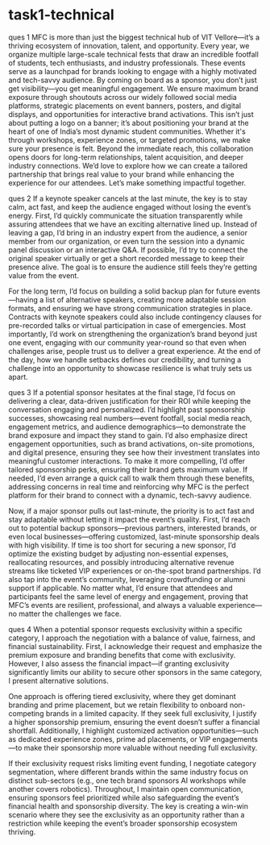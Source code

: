 # task1-technical

ques 1 
MFC is more than just the biggest technical hub of VIT Vellore—it’s a thriving ecosystem of innovation, talent, and opportunity. Every year, we organize multiple large-scale technical fests that draw an incredible footfall of students, tech enthusiasts, and industry professionals. These events serve as a launchpad for brands looking to engage with a highly motivated and tech-savvy audience. By coming on board as a sponsor, you don’t just get visibility—you get meaningful engagement. We ensure maximum brand exposure through shoutouts across our widely followed social media platforms, strategic placements on event banners, posters, and digital displays, and opportunities for interactive brand activations. This isn’t just about putting a logo on a banner; it’s about positioning your brand at the heart of one of India’s most dynamic student communities. Whether it's through workshops, experience zones, or targeted promotions, we make sure your presence is felt. Beyond the immediate reach, this collaboration opens doors for long-term relationships, talent acquisition, and deeper industry connections. We’d love to explore how we can create a tailored partnership that brings real value to your brand while enhancing the experience for our attendees. Let’s make something impactful together.

ques 2 
If a keynote speaker cancels at the last minute, the key is to stay calm, act fast, and keep the audience engaged without losing the event’s energy. First, I’d quickly communicate the situation transparently while assuring attendees that we have an exciting alternative lined up. Instead of leaving a gap, I’d bring in an industry expert from the audience, a senior member from our organization, or even turn the session into a dynamic panel discussion or an interactive Q&A. If possible, I’d try to connect the original speaker virtually or get a short recorded message to keep their presence alive. The goal is to ensure the audience still feels they’re getting value from the event.  

For the long term, I’d focus on building a solid backup plan for future events—having a list of alternative speakers, creating more adaptable session formats, and ensuring we have strong communication strategies in place. Contracts with keynote speakers could also include contingency clauses for pre-recorded talks or virtual participation in case of emergencies. Most importantly, I’d work on strengthening the organization’s brand beyond just one event, engaging with our community year-round so that even when challenges arise, people trust us to deliver a great experience. At the end of the day, how we handle setbacks defines our credibility, and turning a challenge into an opportunity to showcase resilience is what truly sets us apart.

ques 3
If a potential sponsor hesitates at the final stage, I’d focus on delivering a clear, data-driven justification for their ROI while keeping the conversation engaging and personalized. I’d highlight past sponsorship successes, showcasing real numbers—event footfall, social media reach, engagement metrics, and audience demographics—to demonstrate the brand exposure and impact they stand to gain. I’d also emphasize direct engagement opportunities, such as brand activations, on-site promotions, and digital presence, ensuring they see how their investment translates into meaningful customer interactions. To make it more compelling, I’d offer tailored sponsorship perks, ensuring their brand gets maximum value. If needed, I’d even arrange a quick call to walk them through these benefits, addressing concerns in real time and reinforcing why MFC is the perfect platform for their brand to connect with a dynamic, tech-savvy audience.  

Now, if a major sponsor pulls out last-minute, the priority is to act fast and stay adaptable without letting it impact the event’s quality. First, I’d reach out to potential backup sponsors—previous partners, interested brands, or even local businesses—offering customized, last-minute sponsorship deals with high visibility. If time is too short for securing a new sponsor, I’d optimize the existing budget by adjusting non-essential expenses, reallocating resources, and possibly introducing alternative revenue streams like ticketed VIP experiences or on-the-spot brand partnerships. I’d also tap into the event’s community, leveraging crowdfunding or alumni support if applicable. No matter what, I’d ensure that attendees and participants feel the same level of energy and engagement, proving that MFC’s events are resilient, professional, and always a valuable experience—no matter the challenges we face.

ques 4
When a potential sponsor requests exclusivity within a specific category, I approach the negotiation with a balance of value, fairness, and financial sustainability. First, I acknowledge their request and emphasize the premium exposure and branding benefits that come with exclusivity. However, I also assess the financial impact—if granting exclusivity significantly limits our ability to secure other sponsors in the same category, I present alternative solutions.  

One approach is offering tiered exclusivity, where they get dominant branding and prime placement, but we retain flexibility to onboard non-competing brands in a limited capacity. If they seek full exclusivity, I justify a higher sponsorship premium, ensuring the event doesn’t suffer a financial shortfall. Additionally, I highlight customized activation opportunities—such as dedicated experience zones, prime ad placements, or VIP engagements—to make their sponsorship more valuable without needing full exclusivity.  

If their exclusivity request risks limiting event funding, I negotiate category segmentation, where different brands within the same industry focus on distinct sub-sectors (e.g., one tech brand sponsors AI workshops while another covers robotics). Throughout, I maintain open communication, ensuring sponsors feel prioritized while also safeguarding the event’s financial health and sponsorship diversity. The key is creating a win-win scenario where they see the exclusivity as an opportunity rather than a restriction while keeping the event’s broader sponsorship ecosystem thriving.
